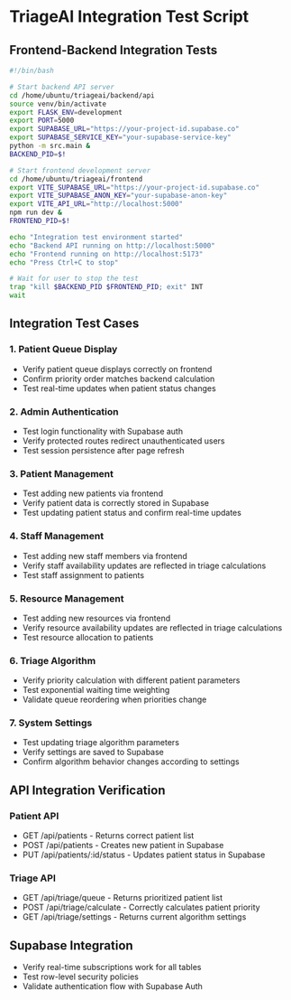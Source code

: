 # TriageAI Integration Test Script

## Frontend-Backend Integration Tests

```bash
#!/bin/bash

# Start backend API server
cd /home/ubuntu/triageai/backend/api
source venv/bin/activate
export FLASK_ENV=development
export PORT=5000
export SUPABASE_URL="https://your-project-id.supabase.co"
export SUPABASE_SERVICE_KEY="your-supabase-service-key"
python -m src.main &
BACKEND_PID=$!

# Start frontend development server
cd /home/ubuntu/triageai/frontend
export VITE_SUPABASE_URL="https://your-project-id.supabase.co"
export VITE_SUPABASE_ANON_KEY="your-supabase-anon-key"
export VITE_API_URL="http://localhost:5000"
npm run dev &
FRONTEND_PID=$!

echo "Integration test environment started"
echo "Backend API running on http://localhost:5000"
echo "Frontend running on http://localhost:5173"
echo "Press Ctrl+C to stop"

# Wait for user to stop the test
trap "kill $BACKEND_PID $FRONTEND_PID; exit" INT
wait
```

## Integration Test Cases

### 1. Patient Queue Display
- Verify patient queue displays correctly on frontend
- Confirm priority order matches backend calculation
- Test real-time updates when patient status changes

### 2. Admin Authentication
- Test login functionality with Supabase auth
- Verify protected routes redirect unauthenticated users
- Test session persistence after page refresh

### 3. Patient Management
- Test adding new patients via frontend
- Verify patient data is correctly stored in Supabase
- Test updating patient status and confirm real-time updates

### 4. Staff Management
- Test adding new staff members via frontend
- Verify staff availability updates are reflected in triage calculations
- Test staff assignment to patients

### 5. Resource Management
- Test adding new resources via frontend
- Verify resource availability updates are reflected in triage calculations
- Test resource allocation to patients

### 6. Triage Algorithm
- Verify priority calculation with different patient parameters
- Test exponential waiting time weighting
- Validate queue reordering when priorities change

### 7. System Settings
- Test updating triage algorithm parameters
- Verify settings are saved to Supabase
- Confirm algorithm behavior changes according to settings

## API Integration Verification

### Patient API
- GET /api/patients - Returns correct patient list
- POST /api/patients - Creates new patient in Supabase
- PUT /api/patients/:id/status - Updates patient status in Supabase

### Triage API
- GET /api/triage/queue - Returns prioritized patient list
- POST /api/triage/calculate - Correctly calculates patient priority
- GET /api/triage/settings - Returns current algorithm settings

## Supabase Integration
- Verify real-time subscriptions work for all tables
- Test row-level security policies
- Validate authentication flow with Supabase Auth
